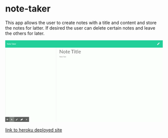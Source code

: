 # note-taker
This app allows the user to create notes with a title and content and store the notes for latter. If desired the user can delete certain notes and leave the others for later.

![gif of app use](./public/assets/images/notetakergif.gif)

[link to heroku deployed site](https://powerful-wave-44678.herokuapp.com/)